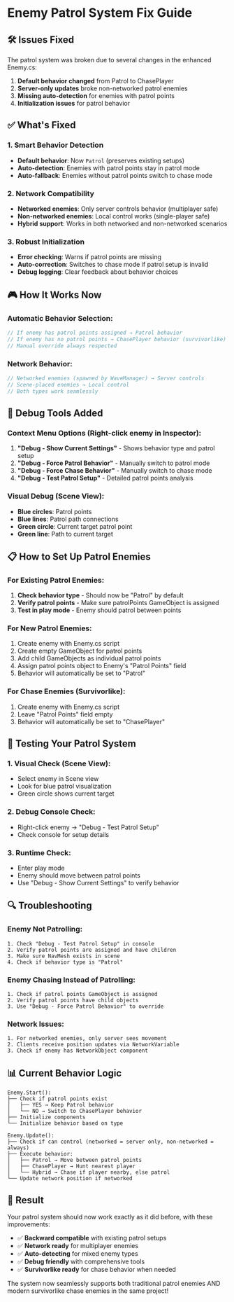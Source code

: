 # Enemy Patrol System Fix Guide

## 🛠️ Issues Fixed

The patrol system was broken due to several changes in the enhanced Enemy.cs:

1. **Default behavior changed** from Patrol to ChasePlayer
2. **Server-only updates** broke non-networked patrol enemies  
3. **Missing auto-detection** for enemies with patrol points
4. **Initialization issues** for patrol behavior

## ✅ What's Fixed

### **1. Smart Behavior Detection**
- **Default behavior**: Now `Patrol` (preserves existing setups)
- **Auto-detection**: Enemies with patrol points stay in patrol mode
- **Auto-fallback**: Enemies without patrol points switch to chase mode

### **2. Network Compatibility**
- **Networked enemies**: Only server controls behavior (multiplayer safe)
- **Non-networked enemies**: Local control works (single-player safe)
- **Hybrid support**: Works in both networked and non-networked scenarios

### **3. Robust Initialization**
- **Error checking**: Warns if patrol points are missing
- **Auto-correction**: Switches to chase mode if patrol setup is invalid
- **Debug logging**: Clear feedback about behavior choices

## 🎮 How It Works Now

### **Automatic Behavior Selection:**
```csharp
// If enemy has patrol points assigned → Patrol behavior
// If enemy has no patrol points → ChasePlayer behavior (survivorlike)
// Manual override always respected
```

### **Network Behavior:**
```csharp
// Networked enemies (spawned by WaveManager) → Server controls
// Scene-placed enemies → Local control
// Both types work seamlessly
```

## 🔧 Debug Tools Added

### **Context Menu Options** (Right-click enemy in Inspector):
1. **"Debug - Show Current Settings"** - Shows behavior type and patrol setup
2. **"Debug - Force Patrol Behavior"** - Manually switch to patrol mode
3. **"Debug - Force Chase Behavior"** - Manually switch to chase mode  
4. **"Debug - Test Patrol Setup"** - Detailed patrol points analysis

### **Visual Debug (Scene View):**
- **Blue circles**: Patrol points
- **Blue lines**: Patrol path connections
- **Green circle**: Current target patrol point
- **Green line**: Path to current target

## 📋 How to Set Up Patrol Enemies

### **For Existing Patrol Enemies:**
1. **Check behavior type** - Should now be "Patrol" by default
2. **Verify patrol points** - Make sure patrolPoints GameObject is assigned
3. **Test in play mode** - Enemy should patrol between points

### **For New Patrol Enemies:**
1. Create enemy with Enemy.cs script
2. Create empty GameObject for patrol points
3. Add child GameObjects as individual patrol points
4. Assign patrol points object to Enemy's "Patrol Points" field
5. Behavior will automatically be set to "Patrol"

### **For Chase Enemies (Survivorlike):**
1. Create enemy with Enemy.cs script
2. Leave "Patrol Points" field empty
3. Behavior will automatically be set to "ChasePlayer"

## 🧪 Testing Your Patrol System

### **1. Visual Check (Scene View):**
- Select enemy in Scene view
- Look for blue patrol visualization
- Green circle shows current target

### **2. Debug Console Check:**
- Right-click enemy → "Debug - Test Patrol Setup"
- Check console for setup details

### **3. Runtime Check:**
- Enter play mode
- Enemy should move between patrol points
- Use "Debug - Show Current Settings" to verify behavior

## 🔍 Troubleshooting

### **Enemy Not Patrolling:**
```
1. Check "Debug - Test Patrol Setup" in console
2. Verify patrol points are assigned and have children
3. Make sure NavMesh exists in scene
4. Check if behavior type is "Patrol"
```

### **Enemy Chasing Instead of Patrolling:**
```
1. Check if patrol points GameObject is assigned
2. Verify patrol points have child objects
3. Use "Debug - Force Patrol Behavior" to override
```

### **Network Issues:**
```
1. For networked enemies, only server sees movement
2. Clients receive position updates via NetworkVariable
3. Check if enemy has NetworkObject component
```

## 📊 Current Behavior Logic

```
Enemy.Start():
├── Check if patrol points exist
│   ├── YES → Keep Patrol behavior
│   └── NO → Switch to ChasePlayer behavior
├── Initialize components
└── Initialize behavior based on type

Enemy.Update():
├── Check if can control (networked = server only, non-networked = always)
├── Execute behavior:
│   ├── Patrol → Move between patrol points
│   ├── ChasePlayer → Hunt nearest player
│   └── Hybrid → Chase if player nearby, else patrol
└── Update network position if networked
```

## 🎯 Result

Your patrol system should now work exactly as it did before, with these improvements:
- ✅ **Backward compatible** with existing patrol setups
- ✅ **Network ready** for multiplayer enemies
- ✅ **Auto-detecting** for mixed enemy types
- ✅ **Debug friendly** with comprehensive tools
- ✅ **Survivorlike ready** for chase behavior when needed

The system now seamlessly supports both traditional patrol enemies AND modern survivorlike chase enemies in the same project!